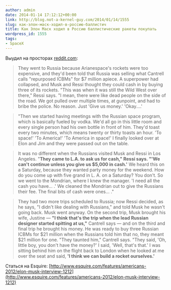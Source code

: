 ```yaml
---
author: admin
date: 2014-01-14 17:12:12+00:00
link: http://blog.not-a-kernel-guy.com/2014/01/14/1555
slug: как-элон-маск-ходил-в-россию-баллистич
title: Как Элон Маск ходил в Россию баллистические ракеты покупать
wordpress_id: 1555
tags:
- SpaceX
---
```


Выудил на просторах [reddit.com](http://www.reddit.com/r/spacex/comments/1v6n6c/elons_insane_experiences_buying_refurbished_icbms/):

> They went to Russia because Arianespace's rockets were too expensive, and they'd been told that Russia was selling what Cantrell calls "repurposed ICBMs" for $7 million apiece. A superpower had collapsed, and Musk and Ressi thought they could cash in by buying three of its rockets. "This was when it was still the Wild West over there," Ressi says. "I mean, there were like dead people on the side of the road. We got pulled over multiple times, at gunpoint, and had to bribe the police. No reason. Just 'Give us money.' 'Okay....'

> "Then we started having meetings with the Russian space program, which is basically fueled by vodka. We'd all go in this little room and every single person had his own bottle in front of him. They'd toast every two minutes, which means twenty or thirty toasts an hour. 'To space!' 'To America!' 'To America in space!' I finally looked over at Elon and Jim and they were passed out on the table.

> It was no different when the Russians visited Musk and Ressi in Los Angeles. "**They came to L.A. to ask us for cash," Ressi says. "'We can't continue unless you give us $5,000 in cash.'** We heard this on a Saturday, because they wanted party money for the weekend. How do you come up with five grand in L. A. on a Saturday? You don't. So we went to the Mondrian, where I knew the manager. 'I need all the cash you have... .' We cleaned the Mondrian out to give the Russians their fee. The final bits of cash were ones... ."

> They had two more trips scheduled to Russia; now Ressi decided, as he says, "I didn't like dealing with Russians," and told Musk he wasn't going back. Musk went anyway. On the second trip, Musk brought his wife, Justine — **"I think that's the trip when the lead Russian designer started spitting at us,"** Cantrell says — and on the third and final trip he brought his money. He was ready to buy three Russian ICBMs for $21 million when the Russians told him that no, they meant $21 million for one. "They taunted him," Cantrell says. "They said, 'Oh, little boy, you don't have the money?' I said, 'Well, that's that.' I was sitting behind him on the flight back to London when he looked at me over the seat and said, **'I think we can build a rocket ourselves.'**

Статься на Esquire: [http://www.esquire.com/features/americans-2012/elon-musk-interview-1212](http://www.esquire.com/features/americans-2012/elon-musk-interview-1212)

